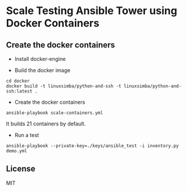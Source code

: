 # Scale Testing Ansible Tower using Docker Containers

## Create the docker containers

* Install docker-engine

* Build the docker image

```
cd docker
docker build -t linuxsimba/python-and-ssh -t linuxsimba/python-and-ssh:latest .

```

* Create the docker containers

```
ansible-playbook scale-containers.yml
```

It builds 21 containers by default.

* Run a test

```
ansible-playbook --private-key=./keys/ansible_test -i inventory.py demo.yml

```

## License
MIT
